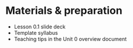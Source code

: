 # Materials & preparation
- Lesson 0.1 slide deck
- Template syllabus
- Teaching tips in the Unit 0 overview document

